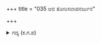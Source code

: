 +++
title = "035 ಆವ ತೋರಿಸಲಾಪನರ್ಜುನ"

+++

<details><summary>ಗದ್ಯ (ಕ.ಗ.ಪ) </summary>

35. “ವೈರಿಯ ಸೈನ್ಯದಲ್ಲಿ ಯಾವನು ಅರ್ಜುನನನ್ನು ತೋರಿಸಬಲ್ಲನೋ ಅವನಿಗೆ ವಜ್ರ, ಮಾಣಿಕ್ಯಗಳ ಪದಕ, ಖಡೆಯಗಳನ್ನು ಕೊಡುವೆನು ಮತ್ತು ಯಾರು ಇದು ಅರ್ಜುನನ ತೇರು, ಅದರದೇ ಸ್ಥಳ ಎಂದು ಹೇಳುವನೋ ಅವನಿಗೆ ಮುತ್ತಿನ ಸರದ ಕಾಣಿಕೆ ಕೊಡುವೆ” ಎಂದು ಕರ್ಣ ತನ್ನ ಸೇನೆಗೆ ಹೇಳಿದನು.
</details>
